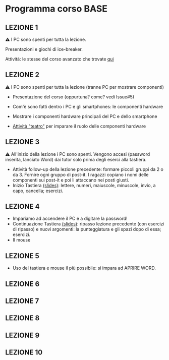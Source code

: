 # Programma corso BASE


## LEZIONE 1

:warning: I PC sono spenti per tutta la lezione.

Presentazioni e giochi di ice-breaker.

Attività: le stesse del corso avanzato che trovate [qui](corso-avanzato/lez1/attività-lez1.md)

## LEZIONE 2

:warning: I PC sono spenti per tutta la lezione (tranne PC per mostrare componenti)

* Presentazione del corso (oppurtuna? come? vedi Issue#5)

* Com'è sono fatti dentro i PC e gli smartphones: le componenti hardware

* Mostrare i componenti hardware principali del PC e dello smartphone
* [Attività "teatro"](lez2/hardware-base.md) per imparare il ruolo delle componenti hardware

## LEZIONE 3

:warning: All'inizio della lezione i PC sono spenti. Vengono accesi (password inserita, lanciato Word) dai tutor solo prima degli eserci alla tastiera.

* Attività follow-up della lezione precedente: formare piccoli gruppi da 2 o da 3. Fornire ogni gruppo di post-it. I ragazzi copiano i nomi delle componenti sui post-it e poi li attaccano nei posti giusti.
* Inizio Tastiera [(slides)](lez3/tastiera.pptx): lettere, numeri, maiuscole, minuscole, invio, a capo, cancella; esercizi.

## LEZIONE 4
* Impariamo ad accendere il PC e a digitare la password!
* Continuazione Tastiera [(slides)](lez4/tastiera2.pptx): ripasso lezione precedente (con esercizi di ripasso) e nuovi argomenti: la punteggiatura e gli spazi dopo di essa; esercizi.
* Il mouse

## LEZIONE 5
* Uso del tastiera e mouse il più possibile: si impara ad APRIRE WORD.

## LEZIONE 6

## LEZIONE 7

## LEZIONE 8

## LEZIONE 9

## LEZIONE 10

